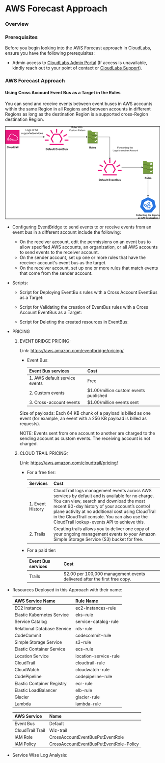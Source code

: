 # AWS Forecast Approach

### Overview



### Prerequisites

Before you begin looking into the AWS Forecast approach in CloudLabs, ensure you have the following prerequisites:

- Admin access to [CloudLabs Admin Portal](https://admin.cloudlabs.ai/) (If access is unavailable, kindly reach out to your point of contact or [CloudLabs Support](https://docs.cloudlabs.ai/RequestSupport)).

### AWS Forecast Approach

#### Using Cross Account Event Bus as a Target in the Rules

You can send and receive events between event buses in AWS accounts within the same Region in all Regions and between accounts in different Regions as long as the destination Region is a supported cross-Region destination Region.

![](./img/01.png) 

- Configuring EventBridge to send events to or receive events from an event bus in a different account include the following:
  - On the receiver account, edit the permissions on an event bus to allow specified AWS accounts, an organization, or all AWS accounts to send events to the receiver account.
  - On the sender account, set up one or more rules that have the receiver account's event bus as the target.
  - On the receiver account, set up one or more rules that match events that come from the sender account.

- Scripts:
  - Script for Deploying EventBu s rules with a Cross Account EventBus as a Target:

  - Script for Validating the creation of EventBus rules with a Cross Account EventBus as a Target:

  - Script for Deleting the created resources in EventBus: 

- PRICING
  1. EVENT BRIDGE PRICING:

     Link: https://aws.amazon.com/eventbridge/pricing/
    
     -  Event Bus:

        | Event Bus services | Cost | 
        |----------|----------|
        | 1. AWS default service events  | Free   |
        | 2. Custom events   | $1.00/million custom events published  | 
        | 3. Cross-account events   | $1.00/million events sent   |

     Size of payloads: Each 64 KB chunk of a payload is billed as one event (for example, an event with a 256 KB payload is billed as requests).

     NOTE: Events sent from one account to another are charged to the sending account as custom events. The receiving account is not charged.

  2. CLOUD TRAIL PRICING: 

     Link: https://aws.amazon.com/cloudtrail/pricing/

     -  For a free tier:
 
        | Services | Cost | 
        |----------|----------|
        | 1. Event History | CloudTrail logs management events across AWS services by default and is available for no charge. You can view, search and download the most recent 90-day history of your account’s control 	plane activity at no additional cost using CloudTrail in the CloudTrail console. You can also use the CloudTrail lookup-events API to achieve this.|
        | 2. Trails  | Creating trails allows you to deliver one copy of your ongoing management events to your Amazon Simple Storage Service (S3) bucket for free.  |  

        
     -  For a paid tier:

        | Event Bus services | Cost | 
        |----------|----------|
        | Trails  | $2.00 per 100,000 management events delivered after the first free copy.   |
      
- Resources Deployed in this Approach with their name: 

  | AWS Service Name              | Rule Name               |
  |-------------------------------|-------------------------|
  | EC2 Instance                  | ec2-instances-rule      |
  | Elastic Kubernetes Service     | eks-rule                |
  | Service Catalog               | service-catalog-rule    |
  | Relational Database Service    | rds-rule                |
  | CodeCommit                    | codecommit-rule         |
  | Simple Storage Service        | s3-rule                 |
  | Elastic Container Service      | ecs-rule                |
  | Location Service              | location-service-rule   |
  | CloudTrail                    | cloudtrail-rule         |
  | CloudWatch                    | cloudwatch-rule         |
  | CodePipeline                  | codepipeline-rule       |
  | Elastic Container Registry     | ecr-rule                |
  | Elastic LoadBalancer          | elb-rule                |
  | Glacier                       | glacier-rule            |
  | Lambda                        | lambda-rule             |


  | AWS Service        | Name                                   |
  |--------------------|----------------------------------------|
  | Event Bus          | Default                                |
  | CloudTrail Trail   | Wiz-trail                              |
  | IAM Role           | CrossAccountEventBusPutEventRole       |
  | IAM Policy         | CrossAccountEventBusPutEventRole-Policy |

- Service Wise Log Analysis: 
 
